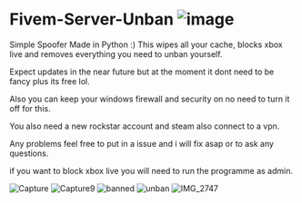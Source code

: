 # Fivem-Server-Unban                                              ![image](https://user-images.githubusercontent.com/116701630/198017571-2b5e803e-a037-4547-8796-50d45ec2a835.png)

Simple Spoofer Made in Python :) This wipes all your cache, blocks xbox live and removes everything you need to unban yourself.

Expect updates in the near future but at the moment it dont need to be fancy plus its free lol.

Also you can keep your windows firewall and security on no need to turn it off for this.

You also need a new rockstar account and steam also connect to a vpn.

Any problems feel free to put in a issue and i will fix asap or to ask any questions.

if you want to block xbox live you will need to run the programme as admin.

![Capture](https://user-images.githubusercontent.com/116701630/198276804-3b4fdfe5-78ea-4a5a-b5e9-dfc7409a4c9d.PNG)
![Capture9](https://user-images.githubusercontent.com/116701630/198208733-cf4b3441-54ad-4dd3-a273-daf39ddb71bc.PNG)
![banned](https://user-images.githubusercontent.com/116701630/200037598-31d1cacb-8bfd-4a18-9ef3-18b48be5f608.PNG)
![unban](https://user-images.githubusercontent.com/116701630/200037619-91b09f36-0252-47fb-96ac-0e1774027376.PNG)
![IMG_2747](https://user-images.githubusercontent.com/116701630/198274073-41a74509-0919-4e30-a907-12bcd23a3d32.png)
